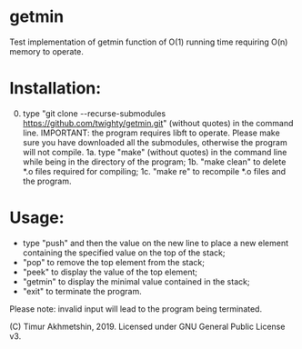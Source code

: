 # getmin
Test implementation of getmin function of O(1) running time requiring O(n) memory to operate.

# Installation:

0. type "git clone --recurse-submodules https://github.com/twighty/getmin.git" (without quotes) in the command line.
IMPORTANT: the program requires libft to operate. Please make sure you have downloaded all the submodules, otherwise the program will not compile.
1a. type "make" (without quotes) in the command line while being in the directory of the program;
1b. "make clean" to delete *.o files required for compiling;
1c. "make re" to recompile *.o files and the program.

# Usage:

 - type "push" and then the value on the new line to place a new element containing the specified value on the top of the stack;
 - "pop" to remove the top element from the stack;
 - "peek" to display the value of the top element;
 - "getmin" to display the minimal value contained in the stack;
 - "exit" to terminate the program.

Please note: invalid input will lead to the program being terminated.

(C) Timur Akhmetshin, 2019. Licensed under GNU General Public License v3.